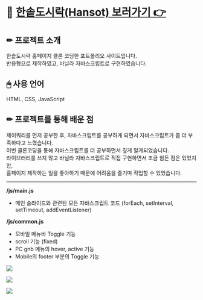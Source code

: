 # 🔗 [한솥도시락(Hansot) 보러가기 👉](https://mireyhgnay.github.io/hansot/)

## ✏ 프로젝트 소개
한솥도시락 홈페이지 클론 코딩한 포트폴리오 사이트입니다.  
반응형으로 제작하였고, 바닐라 자바스크립트로 구현하였습니다.  

## 🖱 사용 언어
HTML, CSS, JavaScript

## ✏ 프로젝트를 통해 배운 점
제이쿼리를 먼저 공부한 후, 자바스크립트를 공부하게 되면서 자바스크립트가 좀 더 부족하다고 느꼈습니다.   
이번 클론코딩을 통해 자바스크립트를 더 공부하면서 깊게 알게되었습니다.   
라이브러리를 쓰지 않고 바닐라 자바스크립트로 직접 구현하면서 조금 힘든 점은 있었지만,    
홈페이지 제작하는 일을 좋아하기 때문에 어려움을 즐기며 작업할 수 있었습니다.    

-----

**/js/main.js**
- 메인 슬라이드와 관련된 모든 자바스크립트 코드
(forEach, setInterval, setTimeout, addEventListener)     


**/js/common.js**
- 모바일 메뉴바 Toggle 기능
- scroll 기능 (fixed)
- PC gnb 메뉴의 hover, active 기능
- Mobile의 footer 부분의 Toggle 기능      

![](https://images.velog.io/images/hyerimiya/post/a0413948-6af3-4568-af36-ed9d00e3467b/pc.png)

![](https://images.velog.io/images/hyerimiya/post/ea062fe1-8db5-4dd2-bb1a-456282eb81b7/tablet.png)

![](https://images.velog.io/images/hyerimiya/post/5865746f-5723-4ca9-a03e-ae1c228a3acb/mobile.png)
